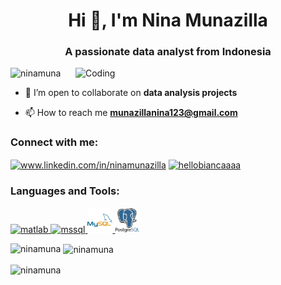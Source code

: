 <h1 align="center">Hi 👋, I'm Nina Munazilla</h1>
<h3 align="center">A passionate data analyst from Indonesia</h3>
<img align="right" alt="Coding" width="400" src="https://png.pngtree.com/png-clipart/20230913/original/pngtree-analytics-clipart-business-data-analyst-cartoon-vector-png-image_11064928.png">

<p align="left"> <img src="https://komarev.com/ghpvc/?username=ninamuna&label=Profile%20views&color=0e75b6&style=flat" alt="ninamuna" /> </p>

- 🤝 I’m open to collaborate on **data analysis projects**

- 📫 How to reach me **munazillanina123@gmail.com**

<h3 align="left">Connect with me:</h3>
<p align="left">
<a href="https://linkedin.com/in/www.linkedin.com/in/ninamunazilla" target="blank"><img align="center" src="https://raw.githubusercontent.com/rahuldkjain/github-profile-readme-generator/master/src/images/icons/Social/linked-in-alt.svg" alt="www.linkedin.com/in/ninamunazilla" height="30" width="40" /></a>
<a href="https://instagram.com/hellobiancaaaa" target="blank"><img align="center" src="https://raw.githubusercontent.com/rahuldkjain/github-profile-readme-generator/master/src/images/icons/Social/instagram.svg" alt="hellobiancaaaa" height="30" width="40" /></a>
</p>

<h3 align="left">Languages and Tools:</h3>
<p align="left"> <a href="https://www.mathworks.com/" target="_blank" rel="noreferrer"> <img src="https://upload.wikimedia.org/wikipedia/commons/2/21/Matlab_Logo.png" alt="matlab" width="40" height="40"/> </a> <a href="https://www.microsoft.com/en-us/sql-server" target="_blank" rel="noreferrer"> <img src="https://www.svgrepo.com/show/303229/microsoft-sql-server-logo.svg" alt="mssql" width="40" height="40"/> </a> <a href="https://www.mysql.com/" target="_blank" rel="noreferrer"> <img src="https://raw.githubusercontent.com/devicons/devicon/master/icons/mysql/mysql-original-wordmark.svg" alt="mysql" width="40" height="40"/> </a> <a href="https://www.postgresql.org" target="_blank" rel="noreferrer"> <img src="https://raw.githubusercontent.com/devicons/devicon/master/icons/postgresql/postgresql-original-wordmark.svg" alt="postgresql" width="40" height="40"/> </a> </p>

<p><img align="left" src="https://github-readme-stats.vercel.app/api/top-langs?username=ninamuna&show_icons=true&locale=en&layout=compact" alt="ninamuna" /></p>

<p>&nbsp;<img align="center" src="https://github-readme-stats.vercel.app/api?username=ninamuna&show_icons=true&locale=en" alt="ninamuna" /></p>

<p><img align="center" src="https://github-readme-streak-stats.herokuapp.com/?user=ninamuna&" alt="ninamuna" /></p>

